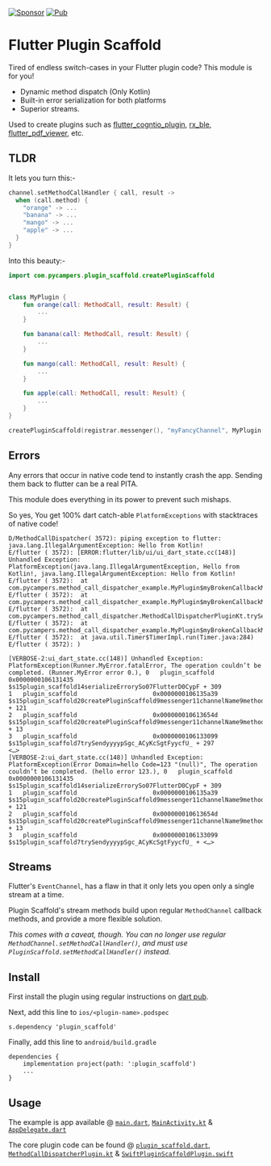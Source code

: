[![Sponsor](https://img.shields.io/badge/Sponsor-jaaga_labs-red.svg?style=for-the-badge)](https://www.jaaga.in/labs)
[![Pub](https://img.shields.io/pub/v/plugin_scaffold.svg?style=for-the-badge)](https://pub.dartlang.org/packages/plugin_scaffold)

# Flutter Plugin Scaffold

Tired of endless switch-cases in your Flutter plugin code?
This module is for you!

- Dynamic method dispatch (Only Kotlin)
- Built-in error serialization for both platforms
- Superior streams.

Used to create plugins such as [flutter_cogntio_plugin](https://github.com/pycampers/flutter_cognito_plugin),
[rx_ble](https://github.com/pycampers/flutter-rx-ble), [flutter_pdf_viewer](https://github.com/pycampers/flutter_pdf_viewer),
etc.

## TLDR

It lets you turn this:-

```kotlin
channel.setMethodCallHandler { call, result ->
  when (call.method) {
    "orange" -> ...
    "banana" -> ...
    "mango" -> ...
    "apple" -> ...
  }
}
```

Into this beauty:-

```kotlin
import com.pycampers.plugin_scaffold.createPluginScaffold


class MyPlugin {
    fun orange(call: MethodCall, result: Result) {
        ...
    }

    fun banana(call: MethodCall, result: Result) {
        ...
    }

    fun mango(call: MethodCall, result: Result) {
        ...
    }

    fun apple(call: MethodCall, result: Result) {
        ...
    }
}

createPluginScaffold(registrar.messenger(), "myFancyChannel", MyPlugin())
```

## Errors

Any errors that occur in native code tend to instantly crash the app.
Sending them back to flutter can be a real PITA.

This module does everything in its power to prevent such mishaps.

So yes,
You get 100% dart catch-able `PlatformExceptions` with stacktraces of native code!

```
D/MethodCallDispatcher( 3572): piping exception to flutter: java.lang.IllegalArgumentException: Hello from Kotlin!
E/flutter ( 3572): [ERROR:flutter/lib/ui/ui_dart_state.cc(148)] Unhandled Exception: PlatformException(java.lang.IllegalArgumentException, Hello from Kotlin!, java.lang.IllegalArgumentException: Hello from Kotlin!
E/flutter ( 3572): 	at com.pycampers.method_call_dispatcher_example.MyPlugin$myBrokenCallbackMethod$1$run$1.invoke(MainActivity.kt:33)
E/flutter ( 3572): 	at com.pycampers.method_call_dispatcher_example.MyPlugin$myBrokenCallbackMethod$1$run$1.invoke(MainActivity.kt:30)
E/flutter ( 3572): 	at com.pycampers.method_call_dispatcher.MethodCallDispatcherPluginKt.trySend(MethodCallDispatcherPlugin.kt:52)
E/flutter ( 3572): 	at com.pycampers.method_call_dispatcher_example.MyPlugin$myBrokenCallbackMethod$1.run(MainActivity.kt:32)
E/flutter ( 3572): 	at java.util.Timer$TimerImpl.run(Timer.java:284)
E/flutter ( 3572): )
```

```
[VERBOSE-2:ui_dart_state.cc(148)] Unhandled Exception: PlatformException(Runner.MyError.fatalError, The operation couldn’t be completed. (Runner.MyError error 0.), 0   plugin_scaffold                     0x0000000106131435 $s15plugin_scaffold14serializeErrorySo07FlutterD0CypF + 309
1   plugin_scaffold                     0x0000000106135a39 $s15plugin_scaffold20createPluginScaffold9messenger11channelName9methodMap05eventJ0So20FlutterMethodChannelC_SDySSSo0l5EventN0CGtSo0L15BinaryMessenger_p_SSSDySSypGSDySSSo0L13StreamHandler_So8NSObjectpGtFySo0lM4CallC_yypSgctcfU_yycfU_ASycfU_ + 121
2   plugin_scaffold                     0x000000010613654d $s15plugin_scaffold20createPluginScaffold9messenger11channelName9methodMap05eventJ0So20FlutterMethodChannelC_SDySSSo0l5EventN0CGtSo0L15BinaryMessenger_p_SSSDySSypGSDySSSo0L13StreamHandler_So8NSObjectpGtFySo0lM4CallC_yypSgctcfU_yycfU_ASycfU_TA + 13
3   plugin_scaffold                     0x0000000106133099 $s15plugin_scaffold7trySendyyyypSgc_ACyKcSgtFyycfU_ + 297
<…>
[VERBOSE-2:ui_dart_state.cc(148)] Unhandled Exception: PlatformException(Error Domain=hello Code=123 "(null)", The operation couldn’t be completed. (hello error 123.), 0   plugin_scaffold                     0x0000000106131435 $s15plugin_scaffold14serializeErrorySo07FlutterD0CypF + 309
1   plugin_scaffold                     0x0000000106135a39 $s15plugin_scaffold20createPluginScaffold9messenger11channelName9methodMap05eventJ0So20FlutterMethodChannelC_SDySSSo0l5EventN0CGtSo0L15BinaryMessenger_p_SSSDySSypGSDySSSo0L13StreamHandler_So8NSObjectpGtFySo0lM4CallC_yypSgctcfU_yycfU_ASycfU_ + 121
2   plugin_scaffold                     0x000000010613654d $s15plugin_scaffold20createPluginScaffold9messenger11channelName9methodMap05eventJ0So20FlutterMethodChannelC_SDySSSo0l5EventN0CGtSo0L15BinaryMessenger_p_SSSDySSypGSDySSSo0L13StreamHandler_So8NSObjectpGtFySo0lM4CallC_yypSgctcfU_yycfU_ASycfU_TA + 13
3   plugin_scaffold                     0x0000000106133099 $s15plugin_scaffold7trySendyyyypSgc_ACyKcSgtFyycfU_ + <…>
```

## Streams

Flutter's `EventChannel`, has a flaw in that it only lets you open only a single stream at a time.

Plugin Scaffold's stream methods build upon regular `MethodChannel` callback methods,
and provide a more flexible solution.

*This comes with a caveat, though. You can no longer use regular `MethodChannel.setMethodCallHandler()`,
and must use `PluginScaffold.setMethodCallHandler()` instead.*

## Install

First install the plugin using regular instructions on [dart pub](https://pub.dartlang.org/packages/plugin_scaffold#-installing-tab-).

Next, add this line to `ios/<plugin-name>.podspec`

```
s.dependency 'plugin_scaffold'
```

Finally, add this line to `android/build.gradle`

```
dependencies {
    implementation project(path: ':plugin_scaffold')
    ...
}
```

## Usage

The example is app available @ [`main.dart`](example/lib/main.dart),
[`MainActivity.kt`](example/android/app/src/main/kotlin/com/pycampers/plugin_scaffold_example/MainActivity.kt)
& [`AppDelegate.dart`](example/ios/Runner/AppDelegate.swift)

The core plugin code can be found @ [`plugin_scaffold.dart`](lib/plugin_scaffold.dart),
[`MethodCallDispatcherPlugin.kt`](android/src/main/kotlin/com/pycampers/plugin_scaffold/PluginScaffoldPlugin.kt)
& [`SwiftPluginScaffoldPlugin.swift`](ios/Classes/SwiftPluginScaffoldPlugin.swift)
